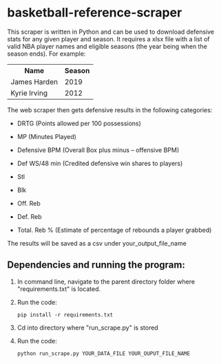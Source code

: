# basketball-reference-scraper

This scraper is written in Python and can be used to download defensive stats for any given player and season. It requires a xlsx file with a list of valid NBA player names and eligible seasons (the year being when the season ends). For example:

  <table>
  <tr>
    <th>Name</th>
    <th>Season</th>
  </tr>
  <tr>
    <td>James Harden</td>
    <td>2019</td> </tr>
  <tr>
    <td>Kyrie Irving</td>
    <td>2012</td> </tr></table>
 
 The web scraper then gets defensive results in the following categories:
 
 * DRTG (Points allowed per 100 possessions)
   
 * MP (Minutes Played)
   
  * Defensive BPM (Overall Box plus minus – offensive BPM)
   
   * Def WS/48 min (Credited defensive win shares to players)
   
  * Stl
      
 * Blk
   
* Off. Reb
  
 * Def. Reb
  
 * Total. Reb % (Estimate of percentage of rebounds a player grabbed) 
 
 The results will be saved as a csv under your_output_file_name

## Dependencies and running the program: 

1. In command line, navigate to the parent directory folder where "requirements.txt" is located.

2. Run the code: 
 
    `pip install -r requirements.txt`
    
3. Cd into directory where "run_scrape.py" is stored

4. Run the code:

    `python run_scrape.py YOUR_DATA_FILE YOUR_OUPUT_FILE_NAME`
